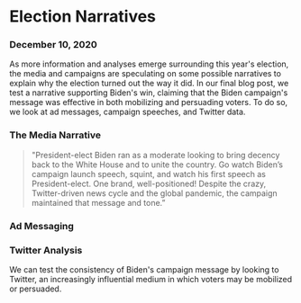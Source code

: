 # Election Narratives
### December 10, 2020

As more information and analyses emerge surrounding this year's election, the media and campaigns are speculating on some possible narratives to explain why the election turned out the way it did. In our final blog post, we test a narrative supporting Biden's win, claiming that the Biden campaign's message was effective in both mobilizing and persuading voters. To do so, we look at ad messages, campaign speeches, and Twitter data.

### The Media Narrative

> "President-elect Biden ran as a moderate looking to bring decency back to the White House and to unite the country. Go watch Biden’s campaign launch speech, squint, and watch his first speech as President-elect. One brand, well-positioned! Despite the crazy, Twitter-driven news cycle and the global pandemic, the campaign maintained that message and tone.”

### Ad Messaging


### Twitter Analysis
We can test the consistency of Biden's campaign message by looking to Twitter, an increasingly influential medium in which voters may be mobilized or persuaded.
